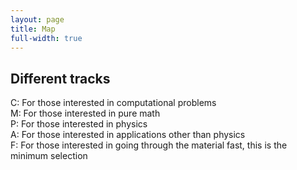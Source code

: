 ```yaml
---
layout: page
title: Map
full-width: true
---
```



## Different tracks
C: For those interested in computational problems  
M: For those interested in pure math  
P: For those interested in physics  
A: For those interested in applications other than physics  
F: For those interested in going through the material fast, this is the minimum selection

